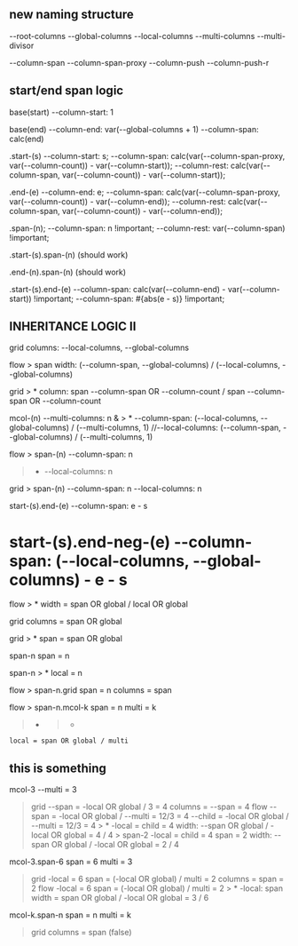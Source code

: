 ## new naming structure

--root-columns
--global-columns
--local-columns
--multi-columns
--multi-divisor

--column-span
  --column-span-proxy
--column-push
--column-push-r

## start/end span logic

base(start)
  --column-start: 1

base(end)
  --column-end: var(--global-columns + 1)
  --column-span: calc(end)

.start-(s)
  --column-start: s;
  --column-span: calc(var(--column-span-proxy, var(--column-count)) - var(--column-start));
  --column-rest: calc(var(--column-span, var(--column-count)) - var(--column-start));

.end-(e)
  --column-end: e;
  --column-span: calc(var(--column-span-proxy, var(--column-count)) - var(--column-end));
  --column-rest: calc(var(--column-span, var(--column-count)) - var(--column-end));

.span-(n);
  --column-span: n !important;
  --column-rest: var(--column-span) !important;

.start-(s).span-(n)
  (should work)

.end-(n).span-(n)
  (should work)

.start-(s).end-(e)
  --column-span: calc(var(--column-end) - var(--column-start)) !important;
  --column-span: #{abs(e - s)} !important;

## INHERITANCE LOGIC II

grid
  columns: --local-columns, --global-columns

flow > span
  width: (--column-span, --global-columns) / (--local-columns, --global-columns)

grid > *
  column: span --column-span OR --column-count / span --column-span OR --column-count

mcol-(n)
  --multi-columns: n
  & > *
    --column-span: (--local-columns, --global-columns) / (--multi-columns, 1)
    //--local-columns: (--column-span, --global-columns) / (--multi-columns, 1)

flow > span-(n)
  --column-span: n
  > * --local-columns: n

grid > span-(n)
  --column-span: n
  --local-columns: n

start-(s).end-(e)
  --column-span: e - s

start-(s).end-neg-(e)
  --column-span: (--local-columns, --global-columns) - e - s
==

flow > *
  width = span OR global / local OR global

grid
  columns = span OR global

grid > *
  span = span OR global

span-n
  span = n

span-n > *
  local = n

flow > span-n.grid
  span = n
  columns = span

flow > span-n.mcol-k
  span = n
  multi = k
  > * > *
    local = span OR global / multi

## this is something

mcol-3
  --multi = 3
  > grid
    --span = -local OR global / 3 = 4
    columns = --span = 4
  > flow
    --span = -local OR global / --multi = 12/3 = 4
    --child = -local OR global / --multi = 12/3 = 4
    > *
      -local = child = 4
      width: --span OR global / -local OR global = 4 / 4
    > span-2
      -local = child = 4
      span = 2
      width: --span OR global / -local OR global = 2 / 4

mcol-3.span-6
  span = 6
  multi = 3
  > grid
    -local = 6
    span = (-local OR global) / multi = 2
    columns = span = 2
  > flow
    -local = 6
    span = (-local OR global) / multi = 2
    > *
      -local: span
      width = span OR global / -local OR global = 3 / 6

mcol-k.span-n
  span = n
  multi = k
  > grid
    columns = span (false)
